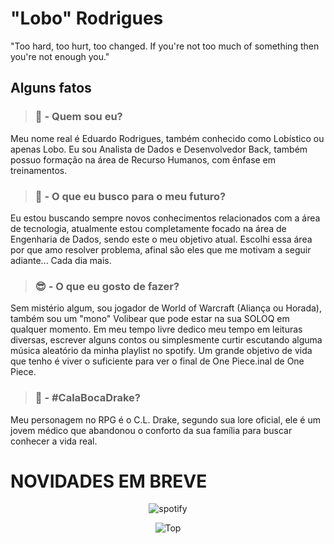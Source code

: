 # "Lobo" Rodrigues

"Too hard, too hurt, too changed. If you're not too much of something then you're not enough you."

## Alguns fatos

> ### 🐺 - Quem sou eu?

Meu nome real é Eduardo Rodrigues, também conhecido como Lobístico ou apenas Lobo. Eu sou Analista de Dados e Desenvolvedor Back, também possuo formação na área de Recurso Humanos, com ênfase em treinamentos. 

> ### 🔭 - O que eu busco para o meu futuro?

Eu estou buscando sempre novos conhecimentos relacionados com a área de tecnologia, atualmente estou completamente focado na área de Engenharia de Dados, sendo este o meu objetivo atual. Escolhi essa área por que amo resolver problema, afinal são eles que me motivam a seguir adiante... Cada dia mais.

> ### 😎 - O que eu gosto de fazer?

Sem mistério algum, sou jogador de World of Warcraft (Aliança ou Horada), também sou um "mono" Volibear que pode estar na sua SOLOQ em qualquer momento. Em meu tempo livre dedico meu tempo em leituras diversas, escrever alguns contos ou simplesmente curtir escutando alguma música aleatório da minha playlist no spotify. Um grande objetivo de vida que tenho é viver o suficiente para ver o final de One Piece.inal de One Piece.

> ### 🐅 - #CalaBocaDrake?

Meu personagem no RPG é o C.L. Drake, segundo sua lore oficial, ele é um jovem médico que abandonou o conforto da sua família para buscar conhecer a vida real.


# NOVIDADES EM BREVE #

<div widht=20% align="center" style="float">

![spotify](https://spotify-github-profile.vercel.app/api/view?uid=31pv2qtto2td2ir7saqdbqgqcply&cover_image=false&theme=default&bar_color=cc0000&bar_color_cover=false)

![Top](https://github-readme-stats.vercel.app/api/top-langs/?username=lobistico&layout=compact)
</div>
